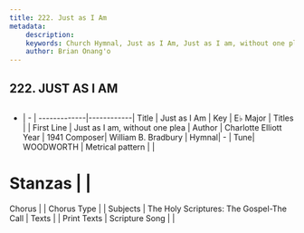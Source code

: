 ```yaml
---
title: 222. Just as I Am
metadata:
    description: 
    keywords: Church Hymnal, Just as I Am, Just as I am, without one plea, 
    author: Brian Onang'o
---
```



## 222. JUST AS I AM

```txt

```

- |   -  |
-------------|------------|
Title | Just as I Am |
Key | E♭ Major |
Titles |  |
First Line | Just as I am, without one plea |
Author | Charlotte Elliott
Year | 1941
Composer| William B. Bradbury |
Hymnal|  - |
Tune| WOODWORTH |
Metrical pattern | |
# Stanzas |  |
Chorus |  |
Chorus Type |  |
Subjects | The Holy Scriptures: The Gospel-The Call |
Texts |  |
Print Texts | 
Scripture Song |  |
  
